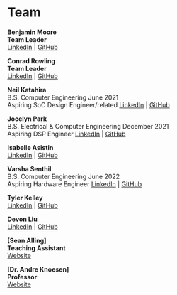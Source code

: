 # Team

**Benjamin Moore </br>
Team Leader** </br>
[LinkedIn](https://linkedIn.com) | [GitHub](https://github.com/mooreben34)


**Conrad Rowling </br>
Team Leader** </br>
[LinkedIn](https://linkedIn.com) | [GitHub](https://github.com/Conrad-Rowling)  


**Neil Katahira** </br>
B.S. Computer Engineering June 2021 </br>
Aspiring SoC Design Engineer/related
[LinkedIn](https://linkedIn.com) | [GitHub](https://github.com/neilkatahira)


**Jocelyn Park** </br>
B.S. Electrical & Computer Engineering December 2021 </br>
Aspiring DSP Engineer
[LinkedIn](https://linkedIn.com/in/jocelyn-park) | [GitHub](https://github.com/spectivePer) 


**Isabelle Asistin** </br>
[LinkedIn](https://linkedIn.com) | [GitHub](https://github.com/ijasistin) 


**Varsha Senthil** </br> 
B.S. Computer Engineering June 2022  </br>
Aspiring Hardware Engineer
[LinkedIn](https://linkedIn.com) | [GitHub](https://github.com/varshaaaaa)


**Tyler Kelley** </br>
[LinkedIn](https://linkedIn.com) | [GitHub](https://github.com/tfkelley)


**Devon Liu**   </br>
[LinkedIn](https://linkedIn.com) | [GitHub](https://github.com/dvnliu)


**[Sean Alling] </br>
Teaching Assistant** </br>
[Website](https://www.ece.ucdavis.edu/blog/alling-sean/)

**[Dr. Andre Knoesen] </br>
Professor** </br>
[Website](https://faculty.engineering.ucdavis.edu/knoesen/) 
